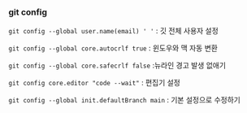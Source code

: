 ### git config
`git config --global user.name(email) ' '`  : 깃 전체 사용자 설정<br>

`git config --global core.autocrlf true`  : 윈도우와 맥 자동 변환<br>

`git config --global core.safecrlf false`  :뉴라인 경고 발생 없애기<br>

`git config core.editor "code --wait"`  : 편집기 설정<br>

`git config --global init.defaultBranch main`  : 기본 설정으로 수정하기<br>

